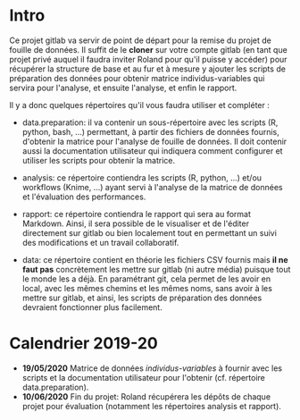 # Intro

Ce projet gitlab va servir de point de départ pour la remise du projet de fouille de données. Il suffit de le **cloner** sur votre compte gitlab (en tant que projet privé auquel il faudra inviter Roland pour qu'il puisse y accéder) pour récupérer la structure de base et au fur et à mesure y ajouter les scripts de préparation des données pour obtenir matrice individus-variables qui servira pour l'analyse, et ensuite l'analyse, et enfin le rapport.


Il y a donc quelques répertoires qu'il vous faudra utiliser et compléter :

- data.preparation: il va contenir un sous-répertoire avec les scripts (R, python, bash, ...) permettant, à partir des fichiers de données fournis, d'obtenir la matrice pour l'analyse de fouille de données. Il doit contenir aussi la documentation utilisateur qui indiquera comment configurer et utiliser les scripts pour obtenir la matrice.

- analysis: ce répertoire contiendra les scripts (R, python, ...) et/ou workflows (Knime, ...) ayant servi à l'analyse de la matrice de données et l'évaluation des performances.

- rapport: ce répertoire contiendra le rapport qui sera au format Markdown. Ainsi, il sera possible de le visualiser et de l'éditer directement sur gitlab ou bien localement tout en permettant un suivi des modifications et un travail collaboratif.

- data: ce répertoire contient en théorie les fichiers CSV fournis mais **il ne faut pas** concrètement les mettre sur gitlab (ni autre média) puisque tout le monde les a déjà. En paramétrant git, cela permet de les avoir en local, avec les mêmes chemins et les mêmes noms, sans avoir à les mettre sur gitlab, et ainsi, les scripts de préparation des données devraient fonctionner plus facilement.


# Calendrier 2019-20

- **19/05/2020** Matrice de données *individus-variables* à fournir avec les scripts et la documentation utilisateur pour l'obtenir (cf. répertoire data.preparation).
- **10/06/2020** Fin du projet: Roland récupérera les dépôts de chaque projet pour évaluation (notamment les répertoires analysis et rapport).
